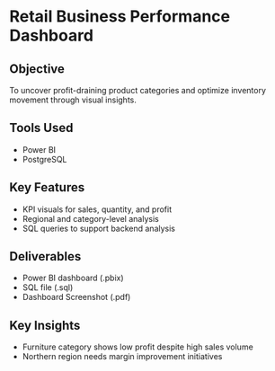 # Retail Business Performance Dashboard

## Objective
To uncover profit-draining product categories and optimize inventory movement through visual insights.

## Tools Used
- Power BI
- PostgreSQL

## Key Features
- KPI visuals for sales, quantity, and profit
- Regional and category-level analysis
- SQL queries to support backend analysis

## Deliverables
- Power BI dashboard (.pbix)
- SQL file (.sql)
- Dashboard Screenshot (.pdf)

## Key Insights
- Furniture category shows low profit despite high sales volume
- Northern region needs margin improvement initiatives
